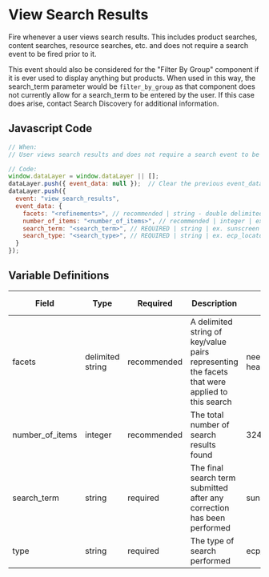 # View Search Results

Fire whenever a user views search results. This includes product searches, content searches, resource searches, etc. and does not require a search event to be fired prior to it.

This event should also be considered for the "Filter By Group" component if it is ever used to display anything but products. When used in this way, the search_term parameter would be `filter_by_group` as that component does not currently allow for a search_term to be entered by the user. If this case does arise, contact Search Discovery for additional information.
## Javascript Code

```js
// When:
// User views search results and does not require a search event to be fired previously

// Code:
window.dataLayer = window.dataLayer || [];
dataLayer.push({ event_data: null });  // Clear the previous event_data object.
dataLayer.push({
  event: "view_search_results",
  event_data: {
    facets: "<refinements>", // recommended | string - double delimited (:)(~) | ex. category:skin_health~featured_as:best_seller	
    number_of_items: "<number_of_items>", // recommended | integer | ex. 324
    search_term: "<search_term>", // REQUIRED | string | ex. sunscreen
    search_type: "<search_type>", // REQUIRED | string | ex. ecp_locator, filter_by_group,product, site	
  }
});
```

## Variable Definitions

|Field|Type|Required|Description|Example|Pattern|Min Length|Max Length|Minimum|Maximum|Multiple Of|
| --- | --- | --- | --- | --- | --- | --- | --- | --- | --- | --- |
|facets|delimited string|recommended|A delimited string of key/value pairs representing the facets that were applied to this search|need:skin health\~skin_concern:acne\~featured_as:best_seller|
|number_of_items|integer|recommended|The total number of search results found|324|
|search_term|string|required|The final search term submitted after any correction has been performed|sunscreen|
|type|string|required|The type of search performed|ecp_locator,filter_by_group,product,site|